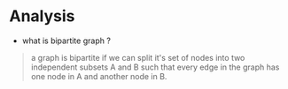 # Analysis

* what is bipartite graph ? 
> a graph is bipartite if we can split it's set of nodes into two independent subsets A and B such that every edge in the graph has one node in A and another node in B.

